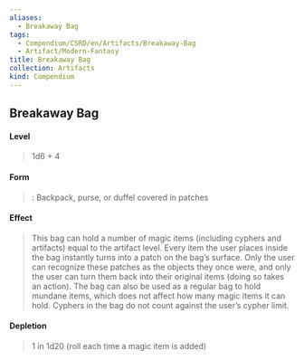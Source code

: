 ```yaml
---
aliases:
  - Breakaway Bag
tags:
  - Compendium/CSRD/en/Artifacts/Breakaway-Bag
  - Artifact/Modern-Fantasy
title: Breakaway Bag
collection: Artifacts
kind: Compendium
---
```

## Breakaway Bag
#### Level 
>1d6 + 4
#### Form
> : Backpack, purse, or duffel covered in patches 
#### Effect
> This bag can hold a number of magic items (including cyphers and artifacts) equal to the artifact level. Every item the user places inside the bag instantly turns into a patch on the bag’s surface. Only the user can recognize these patches as the objects they once were, and only the user can turn them back into their original items (doing so takes an action). The bag can also be used as a regular bag to hold mundane items, which does not affect how many magic items it can hold. Cyphers in the bag do not count against the user’s cypher limit. 
#### Depletion 
>1 in 1d20 (roll each time a magic item is added)

